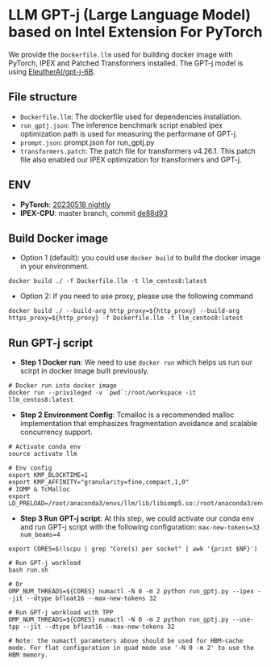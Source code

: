 # LLM GPT-j (Large Language Model) based on Intel Extension For PyTorch
We provide the `Dockerfile.llm` used for building docker image with PyTorch, IPEX and Patched Transformers installed. The GPT-j model is using [EleutherAI/gpt-j-6B](https://huggingface.co/EleutherAI/gpt-j-6B).

## File structure
- `Dockerfile.llm`: The dockerfile used for dependencies installation.
- `run_gptj.json`: The inference benchmark script enabled ipex optimization path is used for measuring the performane of GPT-j.
- `prompt.json`: prompt.json for run_gptj.py
- `transformers.patch`: The patch file for transformers v4.26.1. This patch file also enabled our IPEX optimization for transformers and GPT-j.

## ENV
- **PyTorch**: [20230518 nightly](https://github.com/pytorch/pytorch/commit/329bb2a33e40f4bc76b2e061b180d3234984c91b)
- **IPEX-CPU**: master branch, commit [de88d93](https://github.com/intel/intel-extension-for-pytorch/commit/de88d938c940da06274ce64079e93d6aefcaa49d)

## Build Docker image
- Option 1 (default): you could use `docker build` to build the docker image in your environment.
```
docker build ./ -f Dockerfile.llm -t llm_centos8:latest
```

- Option 2: If you need to use proxy, please use the following command
```
docker build ./ --build-arg http_proxy=${http_proxy} --build-arg https_proxy=${http_proxy} -f Dockerfile.llm -t llm_centos8:latest
```

## Run GPT-j script
- **Step 1 Docker run**: We need to use `docker run` which helps us run our scirpt in docker image built previously.
```
# Docker run into docker image
docker run --privileged -v `pwd`:/root/workspace -it llm_centos8:latest
```

- **Step 2 Environment Config**: Tcmalloc is a recommended malloc implementation that emphasizes fragmentation avoidance and scalable concurrency support.
```
# Activate conda env
source activate llm

# Env config
export KMP_BLOCKTIME=1
export KMP_AFFINITY="granularity=fine,compact,1,0"
# IOMP & TcMalloc
export LD_PRELOAD=/root/anaconda3/envs/llm/lib/libiomp5.so:/root/anaconda3/envs/llm/lib/libtcmalloc.so:${LD_PRELOAD}
```

- **Step 3 Run GPT-j script**: At this step, we could activate our conda env and run GPT-j script with the following configuration: `max-new-tokens=32 num_beams=4`
```
export CORES=$(lscpu | grep "Core(s) per socket" | awk '{print $NF}')

# Run GPT-j workload
bash run.sh

# Or
OMP_NUM_THREADS=${CORES} numactl -N 0 -m 2 python run_gptj.py --ipex --jit --dtype bfloat16 --max-new-tokens 32

# Run GPT-j workload with TPP
OMP_NUM_THREADS=${CORES} numactl -N 0 -m 2 python run_gptj.py --use-tpp --jit --dtype bfloat16 --max-new-tokens 32

# Note: the numactl parameters above should be used for HBM-cache mode. For flat configuration in quad mode use '-N 0 -m 2' to use the HBM memory.
```
